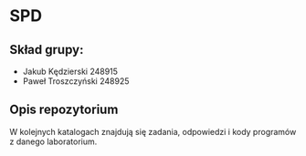 # SPD

## Skład grupy:
* Jakub Kędzierski 248915
* Paweł Troszczyński 248925

## Opis repozytorium
W kolejnych katalogach znajdują się zadania, odpowiedzi i kody programów z danego laboratorium.
